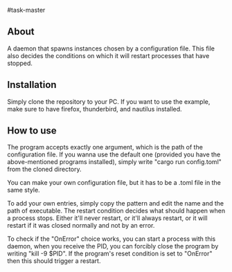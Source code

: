 
#task-master


## About

A daemon that spawns instances chosen by a configuration file. This file also decides the conditions on which it will restart processes that have stopped.


## Installation  

Simply clone the repository to your PC. If you want to use the example, make sure to have firefox, thunderbird, and nautilus installed.


## How to use

The program accepts exactly one argument, which is the path of the configuration file. If you wanna use the default one (provided you have the above-mentioned programs installed), simply write "cargo run config.toml" from the cloned directory. 

You can make your own configuration file, but it has to be a .toml file in the same style.

To add your own entries, simply copy the pattern and edit the name and the path of executable. 
The restart condition decides what should happen when a process stops. Either it'll never restart, or it'll always restart, or it will restart if it was closed normally and not by an error.

To check if the "OnError" choice works, you can start a process with this daemon, when you receive the PID, you can forcibly close the program by writing "kill -9 $PID". If the program's reset condition is set to "OnError" then this should trigger a restart. 


